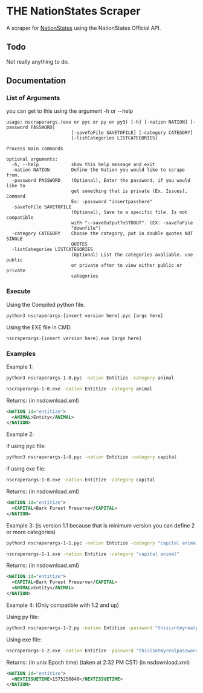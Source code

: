 # THE NationStates Scraper
A scraper for [NationStates](http://nationstates.net) using the NationStates Official API.

## Todo

Not really anything to do.

## Documentation

### List of Arguments

you can get to this using the argument -h or --help

```
usage: nscraperargs.(exe or pyc or py or py3) [-h] [-nation NATION] [-password PASSWORD]
                        [-saveToFile SAVETOFILE] [-category CATEGORY]
                        [-listCategories LISTCATEGORIES]

Process main commands

optional arguments:
  -h, --help            show this help message and exit
  -nation NATION        Define the Nation you would like to scrape from.
  -password PASSWORD    (Optional), Enter the password, if you would like to
                        get something that is private (Ex. Issues), Command
                        Ex: -password "insertpasshere"
  -saveToFile SAVETOFILE
                        (Optional), Save to a specific file. Is not compatible
                        with "--saveOutputToSTDOUT". (EX: -saveToFile
                        "downfile")
  -category CATEGORY    Choose the category, put in double quotes NOT SINGLE
                        QUOTES
  -listCategories LISTCATEGORIES
                        (Optional) List the categories avaliable. use public
                        or private after to view either public or private
                        categories
```

### Execute

Using the Compiled python file.
```bash
python3 nscraperargs-[insert version here].pyc [args here]
```

Using the EXE file in CMD.
```
nscraperargs-[insert version here].exe [args here]
```

### Examples
Example 1:

```bash
python3 nscraperargs-1-0.pyc -nation Entitize -category animal
```

```bash
nscraperargs-1-0.exe -nation Entitize -category animal
```

Returns:
(in nsdownload.xml)
```xml
<NATION id="entitize">
  <ANIMAL>Entity</ANIMAL>
</NATION>
```

Example 2:

if using pyc file:
```bash
python3 nscraperargs-1-0.pyc -nation Entitize -category capital
```

if using exe file:
```bash
nscraperargs-1-0.exe -nation Entitize -category capital
```

Returns:
(in nsdownload.xml)
```xml
<NATION id="entitize">
  <CAPITAL>Bark Forest Preserve</CAPITAL>
</NATION>
```

Example 3: (is version 1.1 because that is minimum version you can define 2 or more categories)
```bash
python3 nscraperargs-1-1.pyc -nation Entitize -category "capital animal"
```

```bash
nscraperargs-1-1.exe -nation Entitize -category "capital animal"
```

Returns:
(in nsdownload.xml)
```xml
<NATION id="entitize">
  <CAPITAL>Bark Forest Preserve</CAPITAL>
  <ANIMAL>Entity</ANIMAL>
</NATION>
```

Example 4: (Only compatible with 1.2 and up)

Using py file:
```bash
python3 nscraperargs-1-2.py -nation Entitize -password "thisisntmyrealpassword" -category "nextissuetime" 
```

Using exe file:
```bash
nscraperargs-1-2.exe -nation Entitize -password "thisisntmyrealpassword" -category "nextissuetime"
```

Returns: (in unix Epoch time) (taken at 2:32 PM CST)
(in nsdownload.xml)
```xml
<NATION id="entitize">
  <NEXTISSUETIME>1575250840</NEXTISSUETIME>
</NATION>
```
